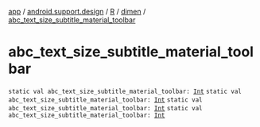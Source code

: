 [app](../../../index.md) / [android.support.design](../../index.md) / [R](../index.md) / [dimen](index.md) / [abc_text_size_subtitle_material_toolbar](.)

# abc_text_size_subtitle_material_toolbar

`static val abc_text_size_subtitle_material_toolbar: `[`Int`](https://kotlinlang.org/api/latest/jvm/stdlib/kotlin/-int/index.html)
`static val abc_text_size_subtitle_material_toolbar: `[`Int`](https://kotlinlang.org/api/latest/jvm/stdlib/kotlin/-int/index.html)
`static val abc_text_size_subtitle_material_toolbar: `[`Int`](https://kotlinlang.org/api/latest/jvm/stdlib/kotlin/-int/index.html)
`static val abc_text_size_subtitle_material_toolbar: `[`Int`](https://kotlinlang.org/api/latest/jvm/stdlib/kotlin/-int/index.html)
